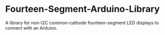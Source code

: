 # Fourteen-Segment-Arduino-Library
A library for non-I2C common-cathode fourteen-segment LED displays to connect with an Arduino. 
